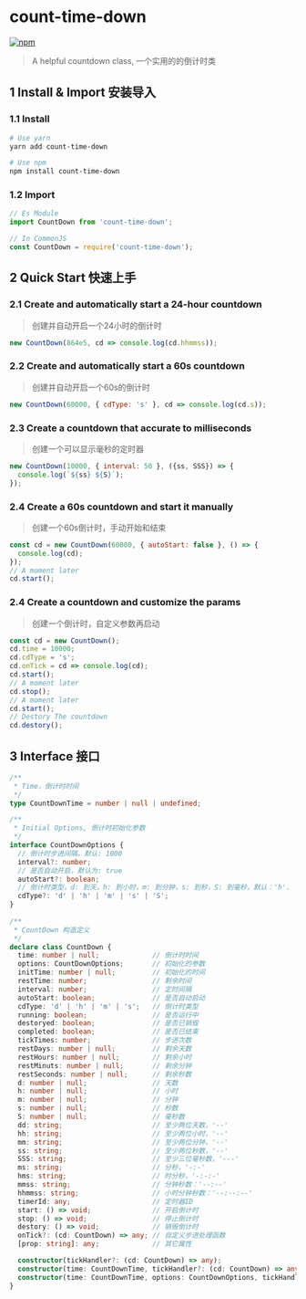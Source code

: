 # count-time-down

[![npm](https://img.shields.io/npm/v/count-time-down.svg)](https://www.npmjs.com/package/count-time-down) 

> A helpful countdown class, 一个实用的的倒计时类

## 1 Install & Import 安装导入

### 1.1 Install
```bash
# Use yarn
yarn add count-time-down

# Use npm
npm install count-time-down
```

### 1.2 Import
```js
// Es Module
import CountDown from 'count-time-down'; 

// In CommonJS
const CountDown = require('count-time-down');
```

## 2 Quick Start 快速上手

### 2.1 Create and automatically start a 24-hour countdown
> 创建并自动开启一个24小时的倒计时

```js
new CountDown(864e5, cd => console.log(cd.hhmmss));
```

### 2.2 Create and automatically start a 60s countdown
> 创建并自动开启一个60s的倒计时

```js
new CountDown(60000, { cdType: 's' }, cd => console.log(cd.s));
```

### 2.3 Create a countdown that accurate to milliseconds
> 创建一个可以显示毫秒的定时器

```js
new CountDown(10000, { interval: 50 }, ({ss, SSS}) => {
  console.log(`${ss} ${S}`);
});
```

### 2.4 Create a 60s countdown and start it manually
> 创建一个60s倒计时，手动开始和结束

```js
const cd = new CountDown(60000, { autoStart: false }, () => {
  console.log(cd);
});
// A moment later
cd.start();
```

### 2.4 Create a countdown and customize the params
> 创建一个倒计时，自定义参数再启动

```js
const cd = new CountDown();
cd.time = 10000;
cd.cdType = 's';
cd.onTick = cd => console.log(cd);
cd.start();
// A moment later
cd.stop();
// A moment later
cd.start();
// Destory The countdown
cd.destory();
```

## 3 Interface 接口
```ts
/**
 * Time，倒计时时间
 */
type CountDownTime = number | null | undefined;

/**
 * Initial Options, 倒计时初始化参数
 */
interface CountDownOptions {
  // 倒计时步进间隔，默认: 1000
  interval?: number;
  // 是否自动开启，默认为: true
  autoStart?: boolean;
  // 倒计时类型，d: 到天，h: 到小时，m: 到分钟，s: 到秒，S: 到毫秒，默认：'h'.
  cdType?: 'd' | 'h' | 'm' | 's' | 'S';
}
 
/**
 * CountDown 构造定义
 */
declare class CountDown {
  time: number | null;             // 倒计时时间
  options: CountDownOptions;       // 初始化的参数
  initTime: number | null;         // 初始化的时间
  restTime: number;                // 剩余时间
  interval: number;                // 定时间隔
  autoStart: boolean;              // 是否自动启动
  cdType: 'd' | 'h' | 'm' | 's';   // 倒计时类型
  running: boolean;                // 是否运行中
  destoryed: boolean;              // 是否已销毁
  completed: boolean;              // 是否已结束
  tickTimes: number;               // 步进次数
  restDays: number | null;         // 剩余天数
  restHours: number | null;        // 剩余小时
  restMinuts: number | null;       // 剩余分钟
  restSeconds: number | null;      // 剩余秒数
  d: number | null;                // 天数
  h: number | null;                // 小时
  m: number | null;                // 分钟
  s: number | null;                // 秒数
  S: number | null;                // 毫秒数
  dd: string;                      // 至少两位天数，'--'
  hh: string;                      // 至少两位小时，'--'
  mm: string;                      // 至少两位分钟，'--'
  ss: string;                      // 至少两位秒数，'--'
  SSS: string;                     // 至少三位毫秒数，'---'
  ms: string;                      // 分秒，'-:-'
  hms: string;                     // 时分秒，'-:-:-'
  mmss: string;                    // 分钟秒数：'--:--'
  hhmmss: string;                  // 小时分钟秒数：'--:--:--'
  timerId: any;                    // 定时器ID
  start: () => void;               // 开启倒计时
  stop: () => void;                // 停止倒计时
  destory: () => void;             // 销毁倒计时
  onTick?: (cd: CountDown) => any; // 自定义步进处理函数
  [prop: string]: any;             // 其它属性

  constructor(tickHandler?: (cd: CountDown) => any);
  constructor(time: CountDownTime, tickHandler?: (cd: CountDown) => any);
  constructor(time: CountDownTime, options: CountDownOptions, tickHandler?: (cd: CountDown) => any);
}
```
